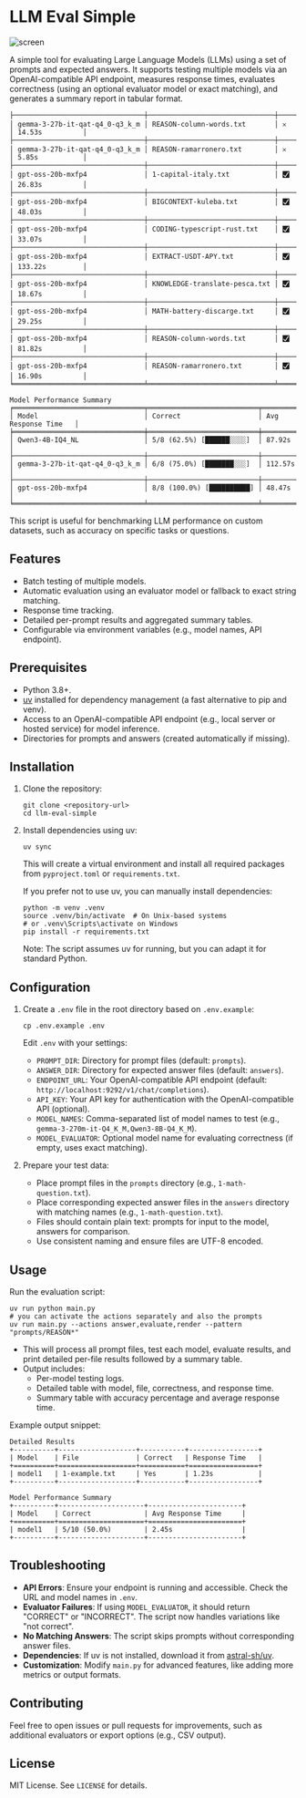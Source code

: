 # LLM Eval Simple

![screen](https://i.redd.it/nsuc0la2n4nf1.png)

A simple tool for evaluating Large Language Models (LLMs) using a set of prompts and expected answers. It supports testing multiple models via an OpenAI-compatible API endpoint, measures response times, evaluates correctness (using an optional evaluator model or exact matching), and generates a summary report in tabular format.

```
├────────────────────────────────┼───────────────────────────────┼───────────┼─────────────────┤
│ gemma-3-27b-it-qat-q4_0-q3_k_m │ REASON-column-words.txt       │ 𐄂         │ 14.53s          │
├────────────────────────────────┼───────────────────────────────┼───────────┼─────────────────┤
│ gemma-3-27b-it-qat-q4_0-q3_k_m │ REASON-ramarronero.txt        │ 𐄂         │ 5.85s           │
├────────────────────────────────┼───────────────────────────────┼───────────┼─────────────────┤
│ gpt-oss-20b-mxfp4              │ 1-capital-italy.txt           │ 🮱         │ 26.83s          │
├────────────────────────────────┼───────────────────────────────┼───────────┼─────────────────┤
│ gpt-oss-20b-mxfp4              │ BIGCONTEXT-kuleba.txt         │ 🮱         │ 48.03s          │
├────────────────────────────────┼───────────────────────────────┼───────────┼─────────────────┤
│ gpt-oss-20b-mxfp4              │ CODING-typescript-rust.txt    │ 🮱         │ 33.07s          │
├────────────────────────────────┼───────────────────────────────┼───────────┼─────────────────┤
│ gpt-oss-20b-mxfp4              │ EXTRACT-USDT-APY.txt          │ 🮱         │ 133.22s         │
├────────────────────────────────┼───────────────────────────────┼───────────┼─────────────────┤
│ gpt-oss-20b-mxfp4              │ KNOWLEDGE-translate-pesca.txt │ 🮱         │ 18.67s          │
├────────────────────────────────┼───────────────────────────────┼───────────┼─────────────────┤
│ gpt-oss-20b-mxfp4              │ MATH-battery-discarge.txt     │ 🮱         │ 29.25s          │
├────────────────────────────────┼───────────────────────────────┼───────────┼─────────────────┤
│ gpt-oss-20b-mxfp4              │ REASON-column-words.txt       │ 🮱         │ 81.82s          │
├────────────────────────────────┼───────────────────────────────┼───────────┼─────────────────┤
│ gpt-oss-20b-mxfp4              │ REASON-ramarronero.txt        │ 🮱         │ 16.90s          │
╘════════════════════════════════╧═══════════════════════════════╧═══════════╧═════════════════╛

Model Performance Summary
╒════════════════════════════════╤═══════════════════════════╤═════════════════════╕
│ Model                          │ Correct                   │ Avg Response Time   │
╞════════════════════════════════╪═══════════════════════════╪═════════════════════╡
│ Qwen3-4B-IQ4_NL                │ 5/8 (62.5%) [██████░░░░]  │ 87.92s              │
├────────────────────────────────┼───────────────────────────┼─────────────────────┤
│ gemma-3-27b-it-qat-q4_0-q3_k_m │ 6/8 (75.0%) [███████░░░]  │ 112.57s             │
├────────────────────────────────┼───────────────────────────┼─────────────────────┤
│ gpt-oss-20b-mxfp4              │ 8/8 (100.0%) [██████████] │ 48.47s              │
╘════════════════════════════════╧═══════════════════════════╧═════════════════════╛
```

This script is useful for benchmarking LLM performance on custom datasets, such as accuracy on specific tasks or questions.

## Features
- Batch testing of multiple models.
- Automatic evaluation using an evaluator model or fallback to exact string matching.
- Response time tracking.
- Detailed per-prompt results and aggregated summary tables.
- Configurable via environment variables (e.g., model names, API endpoint).

## Prerequisites
- Python 3.8+.
- [uv](https://github.com/astral-sh/uv) installed for dependency management (a fast alternative to pip and venv).
- Access to an OpenAI-compatible API endpoint (e.g., local server or hosted service) for model inference.
- Directories for prompts and answers (created automatically if missing).

## Installation
1. Clone the repository:
   ```
   git clone <repository-url>
   cd llm-eval-simple
   ```

2. Install dependencies using uv:
   ```
   uv sync
   ```
   This will create a virtual environment and install all required packages from `pyproject.toml` or `requirements.txt`.

   If you prefer not to use uv, you can manually install dependencies:
   ```
   python -m venv .venv
   source .venv/bin/activate  # On Unix-based systems
   # or .venv\Scripts\activate on Windows
   pip install -r requirements.txt
   ```
   Note: The script assumes uv for running, but you can adapt it for standard Python.

## Configuration
1. Create a `.env` file in the root directory based on `.env.example`:
   ```
   cp .env.example .env
   ```
   Edit `.env` with your settings:
   - `PROMPT_DIR`: Directory for prompt files (default: `prompts`).
   - `ANSWER_DIR`: Directory for expected answer files (default: `answers`).
   - `ENDPOINT_URL`: Your OpenAI-compatible API endpoint (default: `http://localhost:9292/v1/chat/completions`).
   - `API_KEY`: Your API key for authentication with the OpenAI-compatible API (optional).
   - `MODEL_NAMES`: Comma-separated list of model names to test (e.g., `gemma-3-270m-it-Q4_K_M,Qwen3-8B-Q4_K_M`).
   - `MODEL_EVALUATOR`: Optional model name for evaluating correctness (if empty, uses exact matching).

2. Prepare your test data:
   - Place prompt files in the `prompts` directory (e.g., `1-math-question.txt`).
   - Place corresponding expected answer files in the `answers` directory with matching names (e.g., `1-math-question.txt`).
   - Files should contain plain text: prompts for input to the model, answers for comparison.
   - Use consistent naming and ensure files are UTF-8 encoded.

## Usage
Run the evaluation script:
```
uv run python main.py
# you can activate the actions separately and also the prompts
uv run main.py --actions answer,evaluate,render --pattern "prompts/REASON*"
```
- This will process all prompt files, test each model, evaluate results, and print detailed per-file results followed by a summary table.
- Output includes:
  - Per-model testing logs.
  - Detailed table with model, file, correctness, and response time.
  - Summary table with accuracy percentage and average response time.

Example output snippet:
```
Detailed Results
+----------+-------------------+-----------+-----------------+
| Model    | File              | Correct   | Response Time   |
+==========+===================+===========+=================+
| model1   | 1-example.txt     | Yes       | 1.23s           |
+----------+-------------------+-----------+-----------------+

Model Performance Summary
+----------+---------------------+-----------------------+
| Model    | Correct             | Avg Response Time     |
+==========+=====================+=======================+
| model1   | 5/10 (50.0%)        | 2.45s                 |
+----------+---------------------+-----------------------+
```

## Troubleshooting
- **API Errors**: Ensure your endpoint is running and accessible. Check the URL and model names in `.env`.
- **Evaluator Failures**: If using `MODEL_EVALUATOR`, it should return "CORRECT" or "INCORRECT". The script now handles variations like "not correct".
- **No Matching Answers**: The script skips prompts without corresponding answer files.
- **Dependencies**: If uv is not installed, download it from [astral-sh/uv](https://github.com/astral-sh/uv).
- **Customization**: Modify `main.py` for advanced features, like adding more metrics or output formats.

## Contributing
Feel free to open issues or pull requests for improvements, such as additional evaluators or export options (e.g., CSV output).

## License
MIT License. See `LICENSE` for details.
